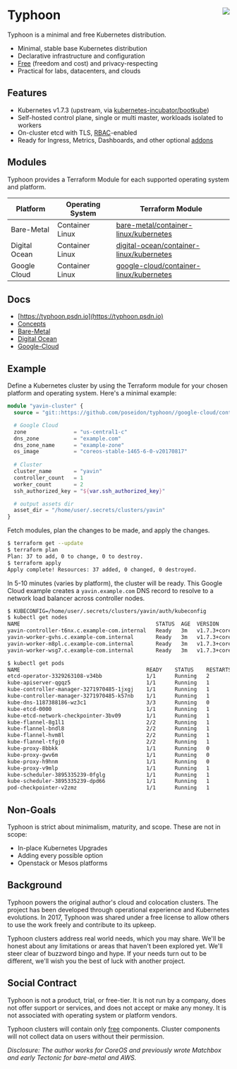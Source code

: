 # Typhoon <img align="right" src="https://storage.googleapis.com/dghubble/spin.png">

Typhoon is a minimal and free Kubernetes distribution.

* Minimal, stable base Kubernetes distribution
* Declarative infrastructure and configuration
* [Free](#social-contract) (freedom and cost) and privacy-respecting
* Practical for labs, datacenters, and clouds

## Features

* Kubernetes v1.7.3 (upstream, via [kubernetes-incubator/bootkube](https://github.com/kubernetes-incubator/bootkube))
* Self-hosted control plane, single or multi master, workloads isolated to workers
* On-cluster etcd with TLS, [RBAC](https://kubernetes.io/docs/admin/authorization/rbac/)-enabled
* Ready for Ingress, Metrics, Dashboards, and other optional [addons](docs/addons.md)

## Modules

Typhoon provides a Terraform Module for each supported operating system and platform.

| Platform      | Operating System | Terraform Module |
|---------------|------------------|------------------|
| Bare-Metal    | Container Linux  | [bare-metal/container-linux/kubernetes](bare-metal/container-linux/kubernetes) |
| Digital Ocean | Container Linux  | [digital-ocean/container-linux/kubernetes](digital-ocean/container-linux/kubernetes) |
| Google Cloud  | Container Linux  | [google-cloud/container-linux/kubernetes](google-cloud/container-linux/kubernetes) |

## Docs

* [https://typhoon.psdn.io](https://typhoon.psdn.io)
* [Concepts](https://typhoon.psdn.io/concepts/)
* [Bare-Metal](https://typhoon.psdn.io/bare-metal/)
* [Digital Ocean](https://typhoon.psdn.io/digital-ocean/)
* [Google-Cloud](https://typhoon.psdn.io/google-cloud/)

## Example

Define a Kubernetes cluster by using the Terraform module for your chosen platform and operating system. Here's a minimal example:

```tf
module "yavin-cluster" {
  source = "git::https://github.com/poseidon/typhoon//google-cloud/container-linux/kubernetes"

  # Google Cloud
  zone               = "us-central1-c"
  dns_zone           = "example.com"
  dns_zone_name      = "example-zone"
  os_image           = "coreos-stable-1465-6-0-v20170817"
  
  # Cluster
  cluster_name       = "yavin"
  controller_count   = 1
  worker_count       = 2
  ssh_authorized_key = "${var.ssh_authorized_key}"

  # output assets dir
  asset_dir = "/home/user/.secrets/clusters/yavin"
}
```

Fetch modules, plan the changes to be made, and apply the changes.

```sh
$ terraform get --update
$ terraform plan
Plan: 37 to add, 0 to change, 0 to destroy.
$ terraform apply
Apply complete! Resources: 37 added, 0 changed, 0 destroyed.
```

In 5-10 minutes (varies by platform), the cluster will be ready. This Google Cloud example creates a `yavin.example.com` DNS record to resolve to a network load balancer across controller nodes.

```sh
$ KUBECONFIG=/home/user/.secrets/clusters/yavin/auth/kubeconfig
$ kubectl get nodes
NAME                                           STATUS  AGE  VERSION
yavin-controller-t6nx.c.example-com.internal   Ready   3m   v1.7.3+coreos.0
yavin-worker-gvhs.c.example-com.internal       Ready   3m   v1.7.3+coreos.0
yavin-worker-m8pl.c.example-com.internal       Ready   3m   v1.7.3+coreos.0
yavin-worker-wsg7.c.example-com.internal       Ready   3m   v1.7.3+coreos.0
```

```sh
$ kubectl get pods
NAME                                        READY    STATUS    RESTARTS   AGE
etcd-operator-3329263108-v34bb              1/1      Running   2          3m
kube-apiserver-qgqz5                        1/1      Running   1          3m
kube-controller-manager-3271970485-1jxgj    1/1      Running   1          3m
kube-controller-manager-3271970485-k57nb    1/1      Running   1          3m
kube-dns-1187388186-wz3c1                   3/3      Running   0          3m
kube-etcd-0000                              1/1      Running   1          3m
kube-etcd-network-checkpointer-3bv09        1/1      Running   1          3m
kube-flannel-8g1l1                          2/2      Running   1          3m
kube-flannel-bndl8                          2/2      Running   1          3m
kube-flannel-hvm8l                          2/2      Running   1          3m
kube-flannel-tfgj0                          2/2      Running   1          3m
kube-proxy-8bbkk                            1/1      Running   0          3m
kube-proxy-gwv6m                            1/1      Running   0          3m
kube-proxy-h9hnm                            1/1      Running   0          3m
kube-proxy-v9mlp                            1/1      Running   1          3m
kube-scheduler-3895335239-0fglg             1/1      Running   1          3m
kube-scheduler-3895335239-dpd66             1/1      Running   1          3m
pod-checkpointer-v2zmz                      1/1      Running   1          3m
```

## Non-Goals

Typhoon is strict about minimalism, maturity, and scope. These are not in scope:

* In-place Kubernetes Upgrades
* Adding every possible option
* Openstack or Mesos platforms

## Background

Typhoon powers the original author's cloud and colocation clusters. The project has been developed through operational experience and Kubernetes evolutions. In 2017, Typhoon was shared under a free license to allow others to use the work freely and contribute to its upkeep.

Typhoon clusters address real world needs, which you may share. We'll be honest about any limitations or areas that haven't been explored yet. We'll steer clear of buzzword bingo and hype. If your needs turn out to be different, we'll wish you the best of luck with another project.

## Social Contract

Typhoon is not a product, trial, or free-tier. It is not run by a company, does not offer support or services, and does not accept or make any money. It is not associated with operating system or platform vendors.

Typhoon clusters will contain only [free](https://www.debian.org/intro/free) components. Cluster components will not collect data on users without their permission.

*Disclosure: The author works for CoreOS and previously wrote Matchbox and early Tectonic for bare-metal and AWS.*
